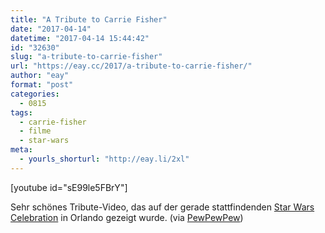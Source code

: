 ```yaml
---
title: "A Tribute to Carrie Fisher"
date: "2017-04-14"
datetime: "2017-04-14 15:44:42"
id: "32630"
slug: "a-tribute-to-carrie-fisher"
url: "https://eay.cc/2017/a-tribute-to-carrie-fisher/"
author: "eay"
format: "post"
categories:
  - 0815
tags:
  - carrie-fisher
  - filme
  - star-wars
meta:
  - yourls_shorturl: "http://eay.li/2xl"
---
```


\[youtube id="sE99le5FBrY"\]

Sehr schönes Tribute-Video, das auf der gerade stattfindenden [Star Wars Celebration](https://en.wikipedia.org/wiki/Star_Wars_Celebration) in Orlando gezeigt wurde. (via [PewPewPew](http://www.pewpewpew.de/2017/04/13/swc-17-news-40th-birthday-panel-carrie-fisher-tribute/))
